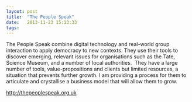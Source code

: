 ```yaml
---
layout: post
title:  "The People Speak"
date:   2013-11-23 15:13:33
tags:   
---
```


The People Speak combine digital technology and real-world group interaction to apply democracy to new contexts. They use their tools to discover emerging, relevant issues for organisations such as the Tate, Science Museum, and a number of local authorities.  They have a large number of tools, value-propositions and clients but limited resources, a situation that prevents further growth. I am providing a process for them to articulate and crystallise a business model that will allow them to grow.

<a href="http://thepeoplespeak.org.uk">http://thepeoplespeak.org.uk</a>
